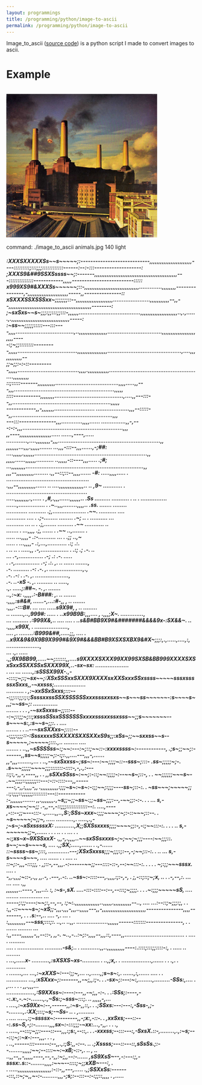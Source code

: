 ```yaml
---
layout: programmings
title: /programming/python/image-to-ascii
permalink: /programming/python/image-to-ascii
---
```


<p>Image_to_ascii (<a href="https://github.com/Plotkine/image_to_ascii" target="_blank" rel="noopener noreferrer">source code</a>) is a python script I made to convert images to ascii.</p>

<h1>Example</h1>

<p><br><img src="/programming/python/animals.jpg" alt="animals" width="400" height="auto">

command: ./image_to_ascii animals.jpg 140 light</p>

<h5>:XXXSXXXXXSs~~s~~~~~;:----------------------------,,,,,,,,,,,,,,,,,,,,,,,,----:::::::::;:::;;;::::::::::::------:--:-:::-------------------:<br>
;XXXS9&##9SSXSssss~~;:-------,,,,,,,,,,,,,,,,,,,,,,,,,,,,,,,,,,,,,,,,,,,,,,,---::::::::::::::------------,,,,,-------------------------:::::<br>
x999XS9#&XXXSs~~~~~~;::-,,,,,,,,,,,,,,,,,,,,,,,,,,,,,,,.............,,,,,,,,---------------,-,,,,,,,,,,,,,,,,,,,,,,,-----,,---------------::<br>
xSXXXSSXSSSxx~;;;;;;;::--,,,,,,,,,,,,,,,,,,,,,.....................,,,,,,,,,,,--,,--,,,,,,,,,,,,,,,,,,,,,,,,,,,,,,,,,,,,,,,,,,,,,,,--------:<br>
;~sxSxs~~s~;;;:;;:::;;:::-,,,,,,...................................,,,,,,,,,,,,,,,,,,,,,..,.,......,.,,,,,,,,,,,,,,,,,,,,,,,,,,,,,,,,,-----:<br>
:~ss~~;;;;;:::::---:::----,,,,.................................,..,,,,,,,,,,,,,,,,...............................,,,,,,,,,,,,,,,,,,,,,,,----<br>
-:;~;;::::::::---------,,,,,..................................,,,,,,,,,,,,,,,,,..........................................,....,,,,,,,,,,,,--<br>
;;~;;:-:-::----------,,,,,...................................,,,,.,,,,,,,,,,,,.....................................................,,,,,,,,,<br>
::;:::::-------,,,,,,,,,,....................................,,,,.....,,---,,,.........................................................,,,,,<br>
::::-----------,,,,,,,,.......................................,....,,---:::--,,........................................................,,,,,<br>
------------,,-,,,,,,,.......................  ...................,,,--:::::--,,.........................................................,,,<br>
---:::---------------,,,............,,,,......      ..............,,-,---:-:-,,,.........................................................,,,<br>
,,----,,,,,,,,,,,,,,,,,,..... ......,----,.....    ............,....,,,,,,,,-,,,..........................................................,,<br>
,,,,,,,...,,,.,,,,,.......    ...,,,-:::--,,,......,-;##: ....,,,,,.,,,,,,................................................................,,<br>
,,,,,......,,,,,,..........  ..,,,,,-::----,,,.....  .;#;   ...,,,,,,,,...................................................................,,<br>
,,,--,,,,,,,,,,........      .,,--::;::--,,,,......   -#:    .....,,,,..... .                ...............................................<br>
.,,,--,,,,,,,,,,......  .. ....,,,,,,,,,,,,,,..  ..   ,9~    ...........              .       ..............................................<br>
.....,,,,,,,,.,.....   .   ,#,.,,,......,,,,,,..      .Ss   .........                           ..........            . .. . ...............<br>
......,............... .   .~..,,,........,,,,..      .ss.                                                                 .......  ........<br>
............  ..........   .;,...................     .~~.                                                           ..........         ....<br>
...........  ....      .   .;-........   ........     .~;   ..                                                    . ..........           ...<br>
..........  ...     .. .   .;,.......    .........    .~~                                                      ...........                ..<br>
.......    .     ...,,,,   .;,  ......           .    .~~                                                    ..,.......                    .<br>
.....           ...,,,,-   .:-.......... ...     .    .;;                                                    ..,~                           <br>
.....        .  ...,,,,-   .:,...,...........         .:;                                                      .:.                          <br>
.  ..    .. .    .....,,   .-,................   .    .:;                             .;                       .-.                        ..<br>
                     ...   .-,..............          .-;                             .:                       .-.                     .....<br>
                       .   .-,..............          .-;                             .:.                       ,.    ..    ......  .......,<br>
                           .-.   .........            .-:                             .-.                       ,.    ...................,.,<br>
                           .-.                        .-:           .                 .-.                       ,.      ...................,<br>
                           .-.                      ..-xS                              -.                       ,.      ......... ..  .....,<br>
                           .,.                  .....;:##~.                            -.                       ,.                   .......<br>
                       ..,:~x:                 .,,,,.:-B###:                           ,.                       ..                   .......<br>
                     .,,,,:s#&#,               ......-,...:#-,,                        ,                        ..                   .......<br>
                     .,,,.-:::B#.           ... .... .....s9X9#,                       ,                        ..                  ........<br>
  ..               .......,..,999#:            ..... .  ..x99B9B:,,,....               ,                   .,,,;X~.           .............,<br>
  ...             ......... .:999X&,..   ....   .... .  ..s&B#BB9X9#&#######&&&&9x-:SX&&~.     ..         .,,,,x99X, .  ...................,<br>
 ....             ,. ........:B999&##,.....;;,  .... .  ..x9X&9&9X9B9X999#&9X9#&&&BB#B9XSXSXBX9&#X~;;;:,.,.....,....,:, ...................,<br>
  ...            .,. ..... .,;9X9BB99,.....~~;::::::,,....s9XXXXSXXX99XX99SXSB&BB999XXXXSXSxSxxSSXXSSxSXXX99X,..-sx~sx:  ...................<br>
. ...            ... ......,:sSSSX99X-.,--::::;~;:;~sx~~;:XSxSSSxxSXXX9XXXXsxXXSxxxSSxssss~~~~~sssxsssssxSxxs,,-~xxsss;..................   <br>
..........           .     ,:~xxSSxSxxs;:::---:;;:::;;:;:;SsssxxssSSXSSSSSSxxxsssxxsxs~~s~~~ss~~~~~~-:s~~~~s~,,;~~ss~;:    ..............   <br>
.......          .   .   . ,-~sxSxxss~;;:::---:~;::;;~;::;xsssSSsxSSSSSSSxxxxsssxxssxsss~~;;s~~~~~~~--s~~~~s:,:s~~s~;;:. .              ....<br>
.......          .   .   ..--~sxSXXxs~;::::---:;;;:;;;::-:SssxxxxSSXXXXSXXSXXxS9s;;:xSs~;;~~sxxss~~s--s~~~~~,:~~~~~;:::.,..   ........  ....<br>
.......              .   ..,,~sSSSSss~:;~~:---:~;::;~~::-:xxxxssss~:------------,  .;s~;;~~;:-------,,ss~~s;;;;;~;:-:;:.,,....---,,,-,......<br>
,,-,,,........,...   .   ..,-~sxSxxss~;ss~:---:~~;;;;~::--sss~;:::-               .ss~;;;;;~;-.      .s~~~;;;;;~~~~;;;:::::::-::::-,-,.,:---<br>
::;:,-,,-,----,,     .   . ,,sSXxSSss~:~~;:-::;~~:;;;;-:--~~s~;::-,           . .  ~~;;;;;;~~~s~-    .~~;;;;::;;;;;;::---:-::-::::---,,-----<br>
---:,-,,:,,,,-,,    .,,,,,,,,,,:;;;~s~:~s~:-:;;~~;:;;;----ss~;::-:.            .   ~ss~~~;~~~~~;;    .:;:;;;::;;;;;;::::::::---::-----------<br>
:-,,,,,,,.......    ,,.,,,,,,,.,~s;;~;;~ss~:;;~ss~;;;:--,-~~;;:-:-.   .    .  ...  s,-xs~~~~;~~;;    .-,,--,-::;;;::::::::::::--:. ....,----<br>
,-::--;;~---:::-    .,.....,,..,S:;SSs~xxx~:;;;~~~~;~;:-::~~~;::--.   .            ~s~~~~~;~;;~, .....                ..........,. .....,.,-<br>
;~s~;~xSxssssxX:    ...........,X;;SXSsxxxs;;;;~~~~;;:-,-:;~~:::-:.   .  . .   ..  s,-~~~~~~;;~,......  .  . .   .. .  .  ... .  .          <br>
~:;xs~x~9XSSxxX-    .,,-,.,,,,..~~sxSSsxxxs~;~;~~;~;;;----:~~;;;::.                s~~;~~s~~~~s, ....  .,;SX;.....,......  . .,-......      <br>
::~ssss~ss~;:::,    ............---;XSxSxxss;;;~;;;:;:--,-;~~;::-:.   .  ..   ...  s,-s~~~~s~~~, ....       ......    .    .  .... ..       <br>
::~;:-,,,-:::;;, .  ,;::-,--,,,.-:------~~;;---::::-::-,--:~~:::-:. . .   .    .   ~;:;;~~~sssx. ....                 .                     <br>
-,,.,,,;~::-,.,,    ,,.-, .---,.-:.   ..~ss~:-::::---,.,,,,:;:-,-,              .  ;,-::;::;~;x,   ..   .   .-,--,:.  ...   ...    ....  .,,<br>
,,,,,,,..----,-,,,..:. :,  :~s-,sX. ....-:::-::::--:--,--:::;~;;;;. .      .      .~:;;;~~~~~sS, ....       .......   .............      ...<br>
-----;:;;----:~~;:,--,--,  :;~:.,,,,,,,,,,,,,,..,,,,,.,,,,,,,,,,--..,     ....  ...:--::;~;;;:;, .      .                                   <br>
:,,-::~~~~s~;~xS;;-,,,.,,,-,,,..,,,,,---,,-,,,,,,,,,,,,,,,,,,,,,,,,,---------------,,,,--------, .  .       .s:--,..  .... -,. ...     .    <br>
:,,,,,,,,,,--~sss;:::;:. ..,..  ..,,.      ..................,,,,,,------:::::::---------------, . .        ......    ........ ...          <br>
:,,----,,,,,,,-,,--::-,  ,,-.   ~..,-..:~;:-,,,,--,,,::,----,,.................................. .          ....    .   .........           <br>
....  . ............... ..........-s&;..     .  ...........,,..,,,,,,,,,,----:.::::;:::;;::::-:, .          .....     ..  ........          <br>
.  ...,.....x-      ..........,:sXSXS~xs-..........   . ..,;x,.    . .................,...... .  .          .,.   .      ...........        <br>
.         .......,...   ...,:~xXXS~:---:;;~,...  ..,.....,;s~s~:,.              ......,:,......             ....  . .                       <br>
............         ...,:xSXxx~;:-------,,-~;,,:;-. . .-sx~;:---:~:,........,.........-SSs:,....   .        ,... .  .  .     ,,.,,,...     <br>
     ................,:S9XXss~:----:---,,-~;,,-:-.  . .:SSs;:----,--:.x:,-.~:-.......,.,~Ss:;~sss~:::;.                ..     ,,,,,-,...    <br>
.             ....,:~xS9Xx~:--,------,,:~s-,,::,.  . .;SSxs:---:---:,-Sss-,;--........,.:XX;:::;~s;-~Ss-       ..    .        ,.........    <br>
. ....    .....,:;~ssssx~:---------,,-;x:,-::-.  .  ,xxSxs;---::---:.ss~S,-;:-........,,,sx~:-:::;;;-~xx:...,-,,. .     .    .,             <br>
.      .....,--:::;~;;:----::---,,,:;s:,--::,.  . .-xxxss;--:::---:,-SxsX.::-,........,.,:~s;---::;~;:~x-:---,,,. .     .     ,             <br>
     .  ..,------:::------:--,,.,:;S:,,-:--.  .. .;Xssss;---::---::,sSsSs.;:--........,,,,;~~;--::::~~:~xB;-::-,.   ..        ,   ..        <br>
       ..,,--,,-,,,,,----,--,-,,:~;,,--:-...... ,sS9XsS~--,-:---:;,-sssx:.s::-........,,,,:~~~--::::;~;;xXB~---:,             .             <br>
.    .....,,,,,,,,,,,,,,,,,,,:-::-,,---,..... .,;SSXxSs:-------:::,::~;~,,~-:-.........,,,-;s;:--:::--:-:;;::,,,,       .     ,.....</h5>
